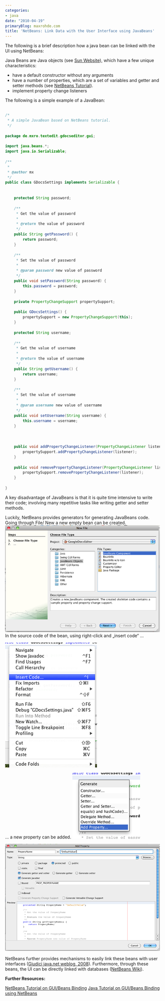 ```yaml
---
categories:
- java
date: "2010-04-19"
primaryBlog: maxrohde.com
title: 'NetBeans: Link Data with the User Interface using JavaBeans'
---
```


The following is a brief description how a java bean can be linked with the UI using NetBeans:

Java Beans are Java objects (see [Sun Website](http://java.sun.com/javase/technologies/desktop/javabeans/index.jsp)), which have a few unique characteristics:

- have a default constructor without any arguments
- have a number of properties, which are a set of variables and getter and setter methods (see [NetBeans Tutorial](http://wiki.netbeans.org/NetBeansJavaBeansTutorial#What_is_a_JavaBean.2C_and_who_drank_my_coffee.3F)).
- implement property change listeners

The following is a simple example of a JavaBean:

```java

/*
 * A simple JavaBean based on NetBeans tutorial.
 */

package de.mxro.textedit.gdocseditor.gui;

import java.beans.*;
import java.io.Serializable;

/**
 *
 * @author mx
 */
public class GDocsSettings implements Serializable {


    protected String password;

    /**
     * Get the value of password
     *
     * @return the value of password
     */
    public String getPassword() {
        return password;
    }

    /**
     * Set the value of password
     *
     * @param password new value of password
     */
    public void setPassword(String password) {
        this.password = password;
    }

    private PropertyChangeSupport propertySupport;

    public GDocsSettings() {
        propertySupport = new PropertyChangeSupport(this);
    }

    protected String username;

    /**
     * Get the value of username
     *
     * @return the value of username
     */
    public String getUsername() {
        return username;
    }

    /**
     * Set the value of username
     *
     * @param username new value of username
     */
    public void setUsername(String username) {
        this.username = username;
    }



    public void addPropertyChangeListener(PropertyChangeListener listener) {
        propertySupport.addPropertyChangeListener(listener);
    }

    public void removePropertyChangeListener(PropertyChangeListener listener) {
        propertySupport.removePropertyChangeListener(listener);
    }

}
```

A key disadvantage of JavaBeans is that it is quite time intensive to write their code; involving many repetitive tasks like writing getter and setter methods.

Luckily, NetBeans provides generators for generating JavaBeans code. Going through File/ New a new empty bean can be created. ![bildschirmfoto2010-04-20um09-49-54.png](images/bildschirmfoto2010-04-20um09-49-54.png)​ In the source code of the bean, using right-click and „insert code“ ...

![bildschirmfoto2010-04-20um09-51-33.png](images/bildschirmfoto2010-04-20um09-51-33.png)​

... a new property can be added. ![bildschirmfoto2010-04-20um09-53-23.png](images/bildschirmfoto2010-04-20um09-53-23.png)​

![bildschirmfoto2010-04-20um09-54-36.png](images/bildschirmfoto2010-04-20um09-54-36.png)​

NetBeans further provides mechanisms to easily link these beans with user interfaces ([Giudici java.net weblog, 2008](http://weblogs.java.net/blog/fabriziogiudici/archive/2008/01/beansbinding_no.html)). Furthermore, through these beans, the UI can be directly linked with databases ([NetBeans Wiki](http://wiki.netbeans.org/BestPracticesWithJPAAndBeansBinding)).

**Further Resources:**

[NetBeans Tutorial on GUI/Beans Binding](http://netbeans.org/kb/docs/java/gui-binding.html) [Java Tutorial on GUI/Beans Binding using NetBeans](http://java.sun.com/docs/books/tutorial/javabeans/nb/index.html)